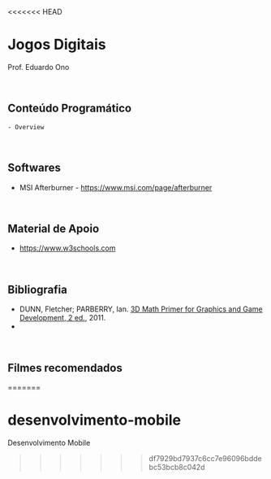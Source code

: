 <<<<<<< HEAD
# Jogos Digitais

Prof. Eduardo Ono

<br>

## Conteúdo Programático

```
- Overview
```
<br>

## Softwares

- MSI Afterburner - https://www.msi.com/page/afterburner

<br>

## Material de Apoio
- https://www.w3schools.com

<br>

## Bibliografia

* DUNN, Fletcher; PARBERRY, Ian. [3D Math Primer for Graphics and Game Development, 2 ed.](https://archive.org/stream/3dmathprimerforgraphicsandgamedevelopment_202003), 2011.
* 

<br>

## Filmes recomendados
=======
# desenvolvimento-mobile
Desenvolvimento Mobile
>>>>>>> df7929bd7937c6cc7e96096bddebc53bcb8c042d
